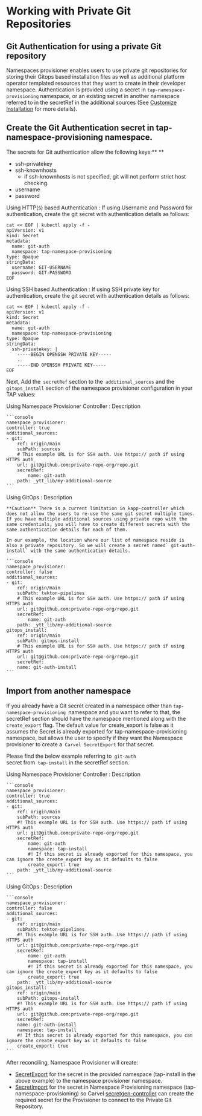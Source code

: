# Working with Private Git Repositories

## Git Authentication for using a private Git repository

Namespaces provisioner enables users to use private git repositories for storing their Gitops based installation files as well as additional platform operator templated resources that they want to create in their developer namespace. Authentication is provided using a secret in `tap-namespace-provisioning` namespace, or an existing secret in another namespace referred to in the secretRef in the additional sources (See [Customize Installation](#heading=h.lc08xegj8s5n) for more details). 

## Create the Git Authentication secret in tap-namespace-provisioning namespace.

The secrets for Git authentication allow the following keys:** **

* ssh-privatekey
* ssh-knownhosts
    * if ssh-knownhosts is not specified, git will not perform strict host checking.
* username
* password

Using HTTP(s) based Authentication
: If using Username and Password for authentication, create the git secret with authentication details as follows:


```console
cat << EOF | kubectl apply -f -
apiVersion: v1
kind: Secret
metadata:
  name: git-auth
  namespace: tap-namespace-provisioning
type: Opaque
stringData:
  username: GIT-USERNAME
  password: GIT-PASSWORD
EOF
```

Using SSH based Authentication
: If using SSH private key for authentication, create the git secret with authentication details as follows:


```console
cat << EOF | kubectl apply -f -
apiVersion: v1
kind: Secret
metadata:
  name: git-auth
  namespace: tap-namespace-provisioning
type: Opaque
stringData:
  ssh-privatekey: |
    -----BEGIN OPENSSH PRIVATE KEY-----
    ..
    -----END OPENSSH PRIVATE KEY-----
EOF
```

Next, Add the` secretRef` section to the` additional_sources` and the `gitops_install` section of the namespace provisioner configuration in your TAP values:

Using Namespace Provisioner Controller
: Description

    ```console
    namespace_provisioner:
    controller: true
    additional_sources:
    - git:
        ref: origin/main
        subPath: sources
        # This example URL is for SSH auth. Use https:// path if using HTTPS auth
        url: git@github.com:private-repo-org/repo.git
        secretRef:
            name: git-auth
        path: _ytt_lib/my-additional-source
    ```

Using GitOps
: Description

    **Caution** There is a current limitation in kapp-controller which does not allow the users to re-use the same git secret multiple times. If you have multiple additional sources using private repo with the same credentials, you will have to create different secrets with the same authentication details for each of them.

    In our example, the location where our list of namespace reside is also a private repository. So we will create a secret named` git-auth-install` with the same authentication details.

    ```console
    namespace_provisioner:
    controller: false
    additional_sources:
    - git:
        ref: origin/main
        subPath: tekton-pipelines
        # This example URL is for SSH auth. Use https:// path if using HTTPS auth
        url: git@github.com:private-repo-org/repo.git
        secretRef:
            name: git-auth
        path: _ytt_lib/my-additional-source
    gitops_install:
        ref: origin/main
        subPath: gitops-install
        # This example URL is for SSH auth. Use https:// path if using HTTPS auth
        url: git@github.com:private-repo-org/repo.git
        secretRef:
        name: git-auth-install
    ```

## Import from another namespace

If you already have a Git secret created in a namespace other than `tap-namespace-provisioning `namespace and you want to refer to that, the secretRef section should have the namespace mentioned along with the` create_export` flag. The default value for create_export is false as it assumes the Secret is already exported for tap-namespace-provisioning namespace, but allows the user to specify if they want the Namespace provisioner to create a` Carvel SecretExport` for that secret. 

Please find the below example referring to<code> git-auth<strong> </strong></code>secret from<code> tap-install</code> in the secretRef section.

Using Namespace Provisioner Controller
: Description

    ```console
    namespace_provisioner:
    controller: true
    additional_sources:
    - git:
        ref: origin/main
        subPath: sources
        #! This example URL is for SSH auth. Use https:// path if using HTTPS auth
        url: git@github.com:private-repo-org/repo.git
        secretRef:
            name: git-auth
            namespace: tap-install
            #! If this secret is already exported for this namespace, you can ignore the create_export key as it defaults to false
            create_export: true
        path: _ytt_lib/my-additional-source
    ```

Using GitOps
: Description

    ```console
    namespace_provisioner:
    controller: false
    additional_sources:
    - git:
        ref: origin/main
        subPath: tekton-pipelines
        #! This example URL is for SSH auth. Use https:// path if using HTTPS auth
        url: git@github.com:private-repo-org/repo.git
        secretRef:
            name: git-auth
            namespace: tap-install
            #! If this secret is already exported for this namespace, you can ignore the create_export key as it defaults to false
            create_export: true
        path: _ytt_lib/my-additional-source
    gitops_install:
        ref: origin/main
        subPath: gitops-install
        #! This example URL is for SSH auth. Use https:// path if using HTTPS auth
        url: git@github.com:private-repo-org/repo.git
        secretRef:
        name: git-auth-install
        namespace: tap-install
        #! If this secret is already exported for this namespace, you can ignore the create_export key as it defaults to false
        create_export: true
    ```


After reconciling, Namespace Provisioner will create:

* [SecretExport](https://github.com/carvel-dev/secretgen-controller/blob/develop/docs/secret-export.md#secretexport) for the secret in the provided namespace (tap-install in the above example) to the namespace provisioner namespace.
* [SecretImport](https://github.com/carvel-dev/secretgen-controller/blob/develop/docs/secret-export.md#secretimport) for the secret in Namespace Provisioning namespace (tap-namespace-provisioning) so Carvel [secretgen-controller](https://github.com/carvel-dev/secretgen-controller) can create the required secret for the Provisioner to connect to the Private Git Repository.

